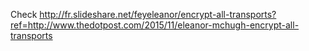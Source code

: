 Check http://fr.slideshare.net/feyeleanor/encrypt-all-transports?ref=http://www.thedotpost.com/2015/11/eleanor-mchugh-encrypt-all-transports
